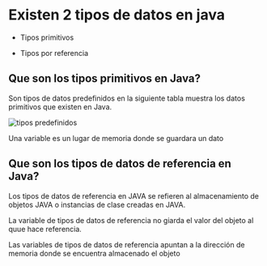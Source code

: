 # Existen 2 tipos de datos en java

- Tipos primitivos

- Tipos por referencia

## Que son los tipos primitivos en Java?

Son tipos de datos predefinidos en la siguiente tabla muestra los datos primitivos que existen en Java.

![tipos predefinidos](https://user-images.githubusercontent.com/41756950/126241747-4e57e33b-0cea-4cac-b271-41aeb41c1930.png)

Una variable es un lugar de memoria donde se guardara un dato

## Que son los tipos de datos de referencia en Java?

Los tipos de datos de referencia en JAVA se refieren al almacenamiento de objetos JAVA o instancias de clase creadas en JAVA.

La variable de tipos de datos de referencia no giarda el valor del objeto al quue hace referencia.

Las variables de tipos de datos de referencia apuntan a la dirección de memoria donde se encuentra almacenado el objeto
